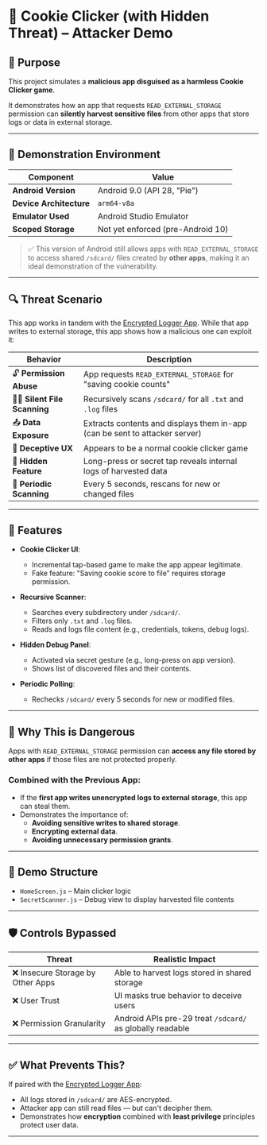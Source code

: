 # 🍪 Cookie Clicker (with Hidden Threat) – Attacker Demo

## 🎯 Purpose

This project simulates a **malicious app disguised as a harmless Cookie Clicker game**.

It demonstrates how an app that requests `READ_EXTERNAL_STORAGE` permission can **silently harvest sensitive files** from other apps that store logs or data in external storage.

---

## 🧪 Demonstration Environment

| Component                | Value                            |
|--------------------------|----------------------------------|
| **Android Version**     | Android 9.0 (API 28, "Pie")       |
| **Device Architecture** | `arm64-v8a`                       |
| **Emulator Used**       | Android Studio Emulator           |
| **Scoped Storage**      | Not yet enforced (pre-Android 10) |

> ✅ This version of Android still allows apps with `READ_EXTERNAL_STORAGE` to access shared `/sdcard/` files created by **other apps**, making it an ideal demonstration of the vulnerability.

---

## 🔍 Threat Scenario

This app works in tandem with the [Encrypted Logger App](https://github.com/nictjh/threatDemos/tree/master/READ_EXTERNAL_STORAGE%20Threat/mobile). While that app writes to external storage, this app shows how a malicious one can exploit it:

| Behavior                          | Description                                                                 |
|----------------------------------|-----------------------------------------------------------------------------|
| 🔓 **Permission Abuse**          | App requests `READ_EXTERNAL_STORAGE` for "saving cookie counts"            |
| 🕵️‍♂️ **Silent File Scanning**    | Recursively scans `/sdcard/` for all `.txt` and `.log` files               |
| 📤 **Data Exposure**             | Extracts contents and displays them in-app (can be sent to attacker server)|
| 🧠 **Deceptive UX**              | Appears to be a normal cookie clicker game                                 |
| 🔘 **Hidden Feature**            | Long-press or secret tap reveals internal logs of harvested data           |
| 🔁 **Periodic Scanning**         | Every 5 seconds, rescans for new or changed files                          |

---

## 🧪 Features

- **Cookie Clicker UI**:
  - Incremental tap-based game to make the app appear legitimate.
  - Fake feature: "Saving cookie score to file" requires storage permission.

- **Recursive Scanner**:
  - Searches every subdirectory under `/sdcard/`.
  - Filters only `.txt` and `.log` files.
  - Reads and logs file content (e.g., credentials, tokens, debug logs).

- **Hidden Debug Panel**:
  - Activated via secret gesture (e.g., long-press on app version).
  - Shows list of discovered files and their contents.

- **Periodic Polling**:
  - Rechecks `/sdcard/` every 5 seconds for new or modified files.

---

## 🚨 Why This is Dangerous

Apps with `READ_EXTERNAL_STORAGE` permission can **access any file stored by other apps** if those files are not protected properly.

### Combined with the Previous App:

- If the **first app writes unencrypted logs to external storage**, this app can steal them.
- Demonstrates the importance of:
  - **Avoiding sensitive writes to shared storage**.
  - **Encrypting external data**.
  - **Avoiding unnecessary permission grants**.

---

## 📂 Demo Structure

- `HomeScreen.js` – Main clicker logic
- `SecretScanner.js` – Debug view to display harvested file contents

---

## 🛡️ Controls Bypassed

| Threat                             | Realistic Impact                                        |
|-----------------------------------|----------------------------------------------------------|
| ❌ Insecure Storage by Other Apps | Able to harvest logs stored in shared storage           |
| ❌ User Trust                      | UI masks true behavior to deceive users                 |
| ❌ Permission Granularity         | Android APIs pre-29 treat `/sdcard/` as globally readable|

---

## ✅ What Prevents This?

If paired with the [Encrypted Logger App](https://github.com/nictjh/threatDemos/tree/master/READ_EXTERNAL_STORAGE%20Threat/mobile):

- All logs stored in `/sdcard/` are AES-encrypted.
- Attacker app can still read files — but can't decipher them.
- Demonstrates how **encryption** combined with **least privilege** principles protect user data.

---
